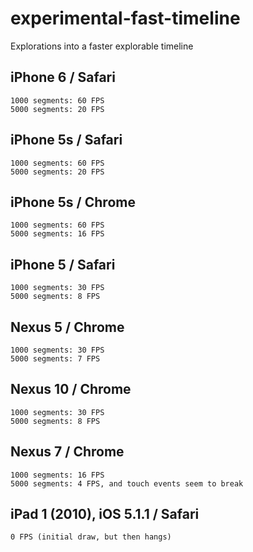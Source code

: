 # experimental-fast-timeline
Explorations into a faster explorable timeline


iPhone 6 / Safari
-----------------
    1000 segments: 60 FPS
    5000 segments: 20 FPS

iPhone 5s / Safari
------------------
    1000 segments: 60 FPS
    5000 segments: 20 FPS

iPhone 5s / Chrome
------------------
    1000 segments: 60 FPS
    5000 segments: 16 FPS

iPhone 5 / Safari
-----------------
    1000 segments: 30 FPS
    5000 segments: 8 FPS

Nexus 5 / Chrome
----------------
    1000 segments: 30 FPS
    5000 segments: 7 FPS
    
Nexus 10 / Chrome
-----------------
    1000 segments: 30 FPS
    5000 segments: 8 FPS

Nexus 7 / Chrome
----------------
    1000 segments: 16 FPS
    5000 segments: 4 FPS, and touch events seem to break

iPad 1 (2010), iOS 5.1.1 / Safari
---------------------------------
    0 FPS (initial draw, but then hangs)

